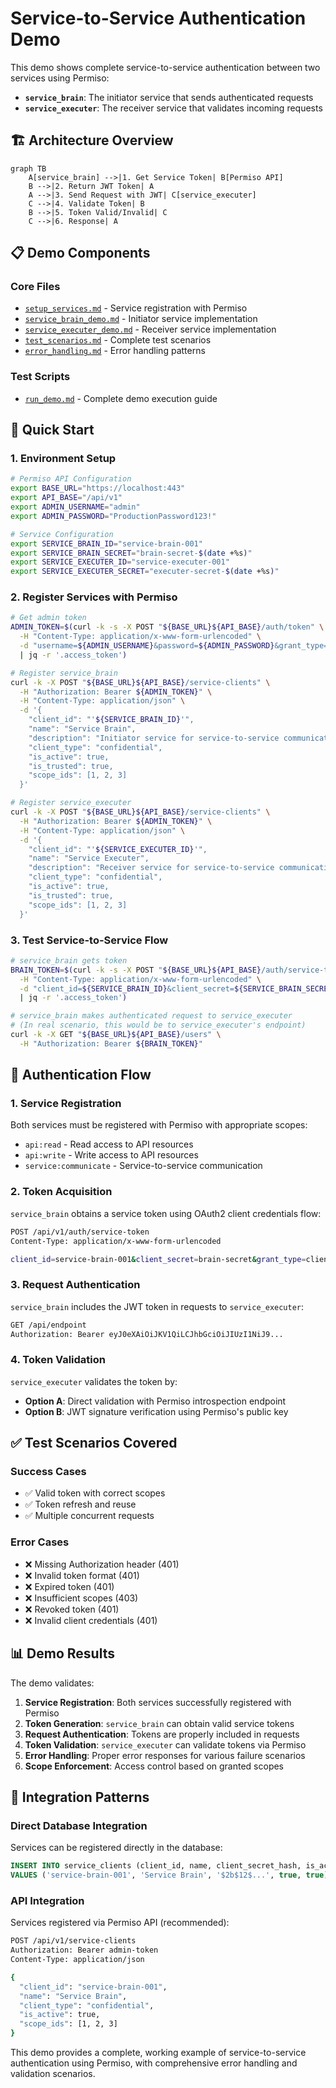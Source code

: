 # Service-to-Service Authentication Demo

This demo shows complete service-to-service authentication between two services using Permiso:

- **`service_brain`**: The initiator service that sends authenticated requests
- **`service_executer`**: The receiver service that validates incoming requests

## 🏗️ Architecture Overview

```mermaid
graph TB
    A[service_brain] -->|1. Get Service Token| B[Permiso API]
    B -->|2. Return JWT Token| A
    A -->|3. Send Request with JWT| C[service_executer]
    C -->|4. Validate Token| B
    B -->|5. Token Valid/Invalid| C
    C -->|6. Response| A
```

## 📋 Demo Components

### Core Files
- [`setup_services.md`](./setup_services.md) - Service registration with Permiso
- [`service_brain_demo.md`](./service_brain_demo.md) - Initiator service implementation
- [`service_executer_demo.md`](./service_executer_demo.md) - Receiver service implementation
- [`test_scenarios.md`](./test_scenarios.md) - Complete test scenarios
- [`error_handling.md`](./error_handling.md) - Error handling patterns

### Test Scripts
- [`run_demo.md`](./run_demo.md) - Complete demo execution guide

## 🚀 Quick Start

### 1. Environment Setup

```bash
# Permiso API Configuration
export BASE_URL="https://localhost:443"
export API_BASE="/api/v1"
export ADMIN_USERNAME="admin"
export ADMIN_PASSWORD="ProductionPassword123!"

# Service Configuration
export SERVICE_BRAIN_ID="service-brain-001"
export SERVICE_BRAIN_SECRET="brain-secret-$(date +%s)"
export SERVICE_EXECUTER_ID="service-executer-001"
export SERVICE_EXECUTER_SECRET="executer-secret-$(date +%s)"
```

### 2. Register Services with Permiso

```bash
# Get admin token
ADMIN_TOKEN=$(curl -k -s -X POST "${BASE_URL}${API_BASE}/auth/token" \
  -H "Content-Type: application/x-www-form-urlencoded" \
  -d "username=${ADMIN_USERNAME}&password=${ADMIN_PASSWORD}&grant_type=password" \
  | jq -r '.access_token')

# Register service_brain
curl -k -X POST "${BASE_URL}${API_BASE}/service-clients" \
  -H "Authorization: Bearer ${ADMIN_TOKEN}" \
  -H "Content-Type: application/json" \
  -d '{
    "client_id": "'${SERVICE_BRAIN_ID}'",
    "name": "Service Brain",
    "description": "Initiator service for service-to-service communication",
    "client_type": "confidential",
    "is_active": true,
    "is_trusted": true,
    "scope_ids": [1, 2, 3]
  }'

# Register service_executer
curl -k -X POST "${BASE_URL}${API_BASE}/service-clients" \
  -H "Authorization: Bearer ${ADMIN_TOKEN}" \
  -H "Content-Type: application/json" \
  -d '{
    "client_id": "'${SERVICE_EXECUTER_ID}'",
    "name": "Service Executer",
    "description": "Receiver service for service-to-service communication",
    "client_type": "confidential",
    "is_active": true,
    "is_trusted": true,
    "scope_ids": [1, 2, 3]
  }'
```

### 3. Test Service-to-Service Flow

```bash
# service_brain gets token
BRAIN_TOKEN=$(curl -k -s -X POST "${BASE_URL}${API_BASE}/auth/service-token" \
  -H "Content-Type: application/x-www-form-urlencoded" \
  -d "client_id=${SERVICE_BRAIN_ID}&client_secret=${SERVICE_BRAIN_SECRET}&grant_type=client_credentials" \
  | jq -r '.access_token')

# service_brain makes authenticated request to service_executer
# (In real scenario, this would be to service_executer's endpoint)
curl -k -X GET "${BASE_URL}${API_BASE}/users" \
  -H "Authorization: Bearer ${BRAIN_TOKEN}"
```

## 🔐 Authentication Flow

### 1. Service Registration
Both services must be registered with Permiso with appropriate scopes:
- `api:read` - Read access to API resources
- `api:write` - Write access to API resources
- `service:communicate` - Service-to-service communication

### 2. Token Acquisition
`service_brain` obtains a service token using OAuth2 client credentials flow:

```bash
POST /api/v1/auth/service-token
Content-Type: application/x-www-form-urlencoded

client_id=service-brain-001&client_secret=brain-secret&grant_type=client_credentials&scope=api:read api:write
```

### 3. Request Authentication
`service_brain` includes the JWT token in requests to `service_executer`:

```bash
GET /api/endpoint
Authorization: Bearer eyJ0eXAiOiJKV1QiLCJhbGciOiJIUzI1NiJ9...
```

### 4. Token Validation
`service_executer` validates the token by:
- **Option A**: Direct validation with Permiso introspection endpoint
- **Option B**: JWT signature verification using Permiso's public key

## ✅ Test Scenarios Covered

### Success Cases
- ✅ Valid token with correct scopes
- ✅ Token refresh and reuse
- ✅ Multiple concurrent requests

### Error Cases
- ❌ Missing Authorization header (401)
- ❌ Invalid token format (401)
- ❌ Expired token (401)
- ❌ Insufficient scopes (403)
- ❌ Revoked token (401)
- ❌ Invalid client credentials (401)

## 📊 Demo Results

The demo validates:
1. **Service Registration**: Both services successfully registered with Permiso
2. **Token Generation**: `service_brain` can obtain valid service tokens
3. **Request Authentication**: Tokens are properly included in requests
4. **Token Validation**: `service_executer` can validate tokens via Permiso
5. **Error Handling**: Proper error responses for various failure scenarios
6. **Scope Enforcement**: Access control based on granted scopes

## 🔧 Integration Patterns

### Direct Database Integration
Services can be registered directly in the database:

```sql
INSERT INTO service_clients (client_id, name, client_secret_hash, is_active, is_trusted)
VALUES ('service-brain-001', 'Service Brain', '$2b$12$...', true, true);
```

### API Integration
Services registered via Permiso API (recommended):

```bash
POST /api/v1/service-clients
Authorization: Bearer admin-token
Content-Type: application/json

{
  "client_id": "service-brain-001",
  "name": "Service Brain",
  "client_type": "confidential",
  "is_active": true,
  "scope_ids": [1, 2, 3]
}
```

This demo provides a complete, working example of service-to-service authentication using Permiso, with comprehensive error handling and validation scenarios.